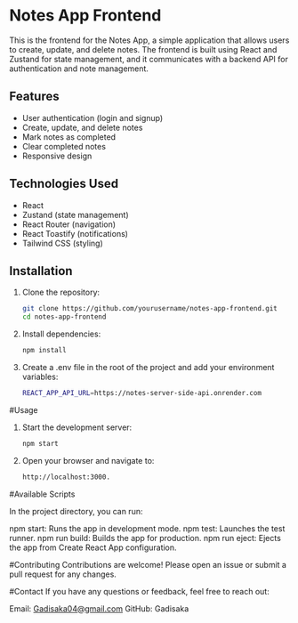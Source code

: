 # Notes App Frontend

This is the frontend for the Notes App, a simple application that allows users to create, update, and delete notes. The frontend is built using React and Zustand for state management, and it communicates with a backend API for authentication and note management.

## Features

- User authentication (login and signup)
- Create, update, and delete notes
- Mark notes as completed
- Clear completed notes
- Responsive design

## Technologies Used

- React
- Zustand (state management)
- React Router (navigation)
- React Toastify (notifications)
- Tailwind CSS (styling)

## Installation

1. Clone the repository:

   ```bash
   git clone https://github.com/yourusername/notes-app-frontend.git
   cd notes-app-frontend

1. Install dependencies:
   ```bash
   npm install

3. Create a .env file in the root of the project and add your environment variables:
   ```bash
   REACT_APP_API_URL=https://notes-server-side-api.onrender.com

#Usage

   1. Start the development server:
      ```bash
      npm start

   2. Open your browser and navigate to:
      ```bash
      http://localhost:3000.


#Available Scripts

In the project directory, you can run:

   npm start: Runs the app in development mode.
   npm test: Launches the test runner. 
   npm run build: Builds the app for production.
   npm run eject: Ejects the app from Create React App configuration.

#Contributing
Contributions are welcome! Please open an issue or submit a pull request for any changes.


#Contact
If you have any questions or feedback, feel free to reach out:

   Email: Gadisaka04@gmail.com
   GitHub: Gadisaka
